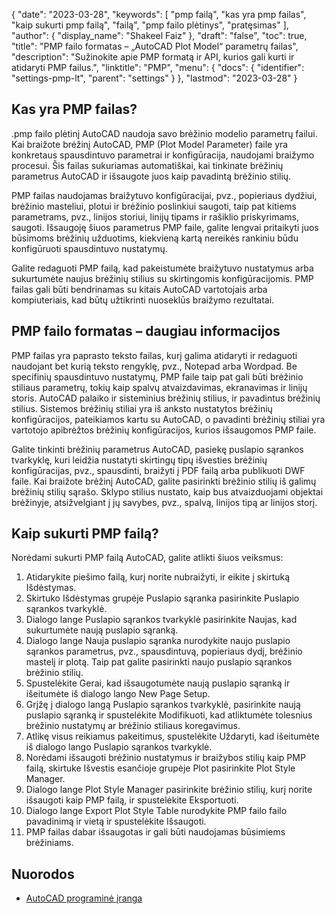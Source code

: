 {
  "date": "2023-03-28",
  "keywords": [
"pmp failą",
"kas yra pmp failas",
"kaip sukurti pmp failą",
"failą",
"pmp failo plėtinys",
"pratęsimas"
],
  "author": {
    "display_name": "Shakeel Faiz"
},
  "draft": "false",
  "toc": true,
  "title": "PMP failo formatas – „AutoCAD Plot Model“ parametrų failas",
  "description": "Sužinokite apie PMP formatą ir API, kurios gali kurti ir atidaryti PMP failus.",
  "linktitle": "PMP",
  "menu": {
    "docs": {
      "identifier": "settings-pmp-lt",
      "parent": "settings"
}
},
  "lastmod": "2023-03-28"
}

## Kas yra PMP failas?

.pmp failo plėtinį AutoCAD naudoja savo brėžinio modelio parametrų failui. Kai braižote brėžinį AutoCAD, PMP (Plot Model Parameter) faile yra konkretaus spausdintuvo parametrai ir konfigūracija, naudojami braižymo procesui. Šis failas sukuriamas automatiškai, kai tinkinate brėžinių parametrus AutoCAD ir išsaugote juos kaip pavadintą brėžinio stilių.

PMP failas naudojamas braižytuvo konfigūracijai, pvz., popieriaus dydžiui, brėžinio masteliui, plotui ir brėžinio poslinkiui saugoti, taip pat kitiems parametrams, pvz., linijos storiui, linijų tipams ir rašiklio priskyrimams, saugoti. Išsaugoję šiuos parametrus PMP faile, galite lengvai pritaikyti juos būsimoms brėžinių užduotims, kiekvieną kartą nereikės rankiniu būdu konfigūruoti spausdintuvo nustatymų.

Galite redaguoti PMP failą, kad pakeistumėte braižytuvo nustatymus arba sukurtumėte naujus brėžinių stilius su skirtingomis konfigūracijomis. PMP failas gali būti bendrinamas su kitais AutoCAD vartotojais arba kompiuteriais, kad būtų užtikrinti nuoseklūs braižymo rezultatai.

## PMP failo formatas – daugiau informacijos

PMP failas yra paprasto teksto failas, kurį galima atidaryti ir redaguoti naudojant bet kurią teksto rengyklę, pvz., Notepad arba Wordpad. Be specifinių spausdintuvo nustatymų, PMP faile taip pat gali būti brėžinio stiliaus parametrų, tokių kaip spalvų atvaizdavimas, ekranavimas ir linijų storis. AutoCAD palaiko ir sisteminius brėžinių stilius, ir pavadintus brėžinių stilius. Sistemos brėžinių stiliai yra iš anksto nustatytos brėžinių konfigūracijos, pateikiamos kartu su AutoCAD, o pavadinti brėžinių stiliai yra vartotojo apibrėžtos brėžinių konfigūracijos, kurios išsaugomos PMP faile.

Galite tinkinti brėžinių parametrus AutoCAD, pasiekę puslapio sąrankos tvarkyklę, kuri leidžia nustatyti skirtingų tipų išvesties brėžinių konfigūracijas, pvz., spausdinti, braižyti į PDF failą arba publikuoti DWF faile. Kai braižote brėžinį AutoCAD, galite pasirinkti brėžinio stilių iš galimų brėžinių stilių sąrašo. Sklypo stilius nustato, kaip bus atvaizduojami objektai brėžinyje, atsižvelgiant į jų savybes, pvz., spalvą, linijos tipą ar linijos storį.

## Kaip sukurti PMP failą?

Norėdami sukurti PMP failą AutoCAD, galite atlikti šiuos veiksmus:

1. Atidarykite piešimo failą, kurį norite nubraižyti, ir eikite į skirtuką Išdėstymas.
2. Skirtuko Išdėstymas grupėje Puslapio sąranka pasirinkite Puslapio sąrankos tvarkyklė.
3. Dialogo lange Puslapio sąrankos tvarkyklė pasirinkite Naujas, kad sukurtumėte naują puslapio sąranką.
4. Dialogo lange Nauja puslapio sąranka nurodykite naujo puslapio sąrankos parametrus, pvz., spausdintuvą, popieriaus dydį, brėžinio mastelį ir plotą. Taip pat galite pasirinkti naujo puslapio sąrankos brėžinio stilių.
5. Spustelėkite Gerai, kad išsaugotumėte naują puslapio sąranką ir išeitumėte iš dialogo lango New Page Setup.
6. Grįžę į dialogo langą Puslapio sąrankos tvarkyklė, pasirinkite naują puslapio sąranką ir spustelėkite Modifikuoti, kad atliktumėte tolesnius brėžinio nustatymų ar brėžinio stiliaus koregavimus.
7. Atlikę visus reikiamus pakeitimus, spustelėkite Uždaryti, kad išeitumėte iš dialogo lango Puslapio sąrankos tvarkyklė.
8. Norėdami išsaugoti brėžinio nustatymus ir braižybos stilių kaip PMP failą, skirtuke Išvestis esančioje grupėje Plot pasirinkite Plot Style Manager.
9. Dialogo lange Plot Style Manager pasirinkite brėžinio stilių, kurį norite išsaugoti kaip PMP failą, ir spustelėkite Eksportuoti.
10. Dialogo lange Export Plot Style Table nurodykite PMP failo failo pavadinimą ir vietą ir spustelėkite Išsaugoti.
11. PMP failas dabar išsaugotas ir gali būti naudojamas būsimiems brėžiniams.

## Nuorodos
* [AutoCAD programinė įranga](https://en.wikipedia.org/wiki/AutoCAD)



